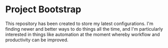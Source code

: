 # Project Bootstrap

This repository has been created to store my latest configurations. I'm finding newer and better ways to do things all the time, and I'm
particularly interested in things like automation at the moment whereby workflow
and productivity can be improved.
